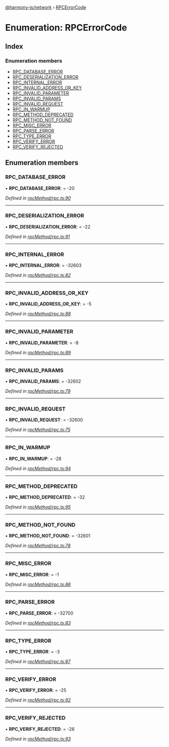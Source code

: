 [@harmony-js/network](../globals.md) › [RPCErrorCode](rpcerrorcode.md)

# Enumeration: RPCErrorCode

## Index

### Enumeration members

* [RPC_DATABASE_ERROR](rpcerrorcode.md#rpc_database_error)
* [RPC_DESERIALIZATION_ERROR](rpcerrorcode.md#rpc_deserialization_error)
* [RPC_INTERNAL_ERROR](rpcerrorcode.md#rpc_internal_error)
* [RPC_INVALID_ADDRESS_OR_KEY](rpcerrorcode.md#rpc_invalid_address_or_key)
* [RPC_INVALID_PARAMETER](rpcerrorcode.md#rpc_invalid_parameter)
* [RPC_INVALID_PARAMS](rpcerrorcode.md#rpc_invalid_params)
* [RPC_INVALID_REQUEST](rpcerrorcode.md#rpc_invalid_request)
* [RPC_IN_WARMUP](rpcerrorcode.md#rpc_in_warmup)
* [RPC_METHOD_DEPRECATED](rpcerrorcode.md#rpc_method_deprecated)
* [RPC_METHOD_NOT_FOUND](rpcerrorcode.md#rpc_method_not_found)
* [RPC_MISC_ERROR](rpcerrorcode.md#rpc_misc_error)
* [RPC_PARSE_ERROR](rpcerrorcode.md#rpc_parse_error)
* [RPC_TYPE_ERROR](rpcerrorcode.md#rpc_type_error)
* [RPC_VERIFY_ERROR](rpcerrorcode.md#rpc_verify_error)
* [RPC_VERIFY_REJECTED](rpcerrorcode.md#rpc_verify_rejected)

## Enumeration members

###  RPC_DATABASE_ERROR

• **RPC_DATABASE_ERROR**: =  -20

*Defined in [rpcMethod/rpc.ts:90](https://github.com/FireStack-Lab/Harmony-sdk-core/blob/6759acb/packages/harmony-network/src/rpcMethod/rpc.ts#L90)*

___

###  RPC_DESERIALIZATION_ERROR

• **RPC_DESERIALIZATION_ERROR**: =  -22

*Defined in [rpcMethod/rpc.ts:91](https://github.com/FireStack-Lab/Harmony-sdk-core/blob/6759acb/packages/harmony-network/src/rpcMethod/rpc.ts#L91)*

___

###  RPC_INTERNAL_ERROR

• **RPC_INTERNAL_ERROR**: =  -32603

*Defined in [rpcMethod/rpc.ts:82](https://github.com/FireStack-Lab/Harmony-sdk-core/blob/6759acb/packages/harmony-network/src/rpcMethod/rpc.ts#L82)*

___

###  RPC_INVALID_ADDRESS_OR_KEY

• **RPC_INVALID_ADDRESS_OR_KEY**: =  -5

*Defined in [rpcMethod/rpc.ts:88](https://github.com/FireStack-Lab/Harmony-sdk-core/blob/6759acb/packages/harmony-network/src/rpcMethod/rpc.ts#L88)*

___

###  RPC_INVALID_PARAMETER

• **RPC_INVALID_PARAMETER**: =  -8

*Defined in [rpcMethod/rpc.ts:89](https://github.com/FireStack-Lab/Harmony-sdk-core/blob/6759acb/packages/harmony-network/src/rpcMethod/rpc.ts#L89)*

___

###  RPC_INVALID_PARAMS

• **RPC_INVALID_PARAMS**: =  -32602

*Defined in [rpcMethod/rpc.ts:79](https://github.com/FireStack-Lab/Harmony-sdk-core/blob/6759acb/packages/harmony-network/src/rpcMethod/rpc.ts#L79)*

___

###  RPC_INVALID_REQUEST

• **RPC_INVALID_REQUEST**: =  -32600

*Defined in [rpcMethod/rpc.ts:75](https://github.com/FireStack-Lab/Harmony-sdk-core/blob/6759acb/packages/harmony-network/src/rpcMethod/rpc.ts#L75)*

___

###  RPC_IN_WARMUP

• **RPC_IN_WARMUP**: =  -28

*Defined in [rpcMethod/rpc.ts:94](https://github.com/FireStack-Lab/Harmony-sdk-core/blob/6759acb/packages/harmony-network/src/rpcMethod/rpc.ts#L94)*

___

###  RPC_METHOD_DEPRECATED

• **RPC_METHOD_DEPRECATED**: =  -32

*Defined in [rpcMethod/rpc.ts:95](https://github.com/FireStack-Lab/Harmony-sdk-core/blob/6759acb/packages/harmony-network/src/rpcMethod/rpc.ts#L95)*

___

###  RPC_METHOD_NOT_FOUND

• **RPC_METHOD_NOT_FOUND**: =  -32601

*Defined in [rpcMethod/rpc.ts:78](https://github.com/FireStack-Lab/Harmony-sdk-core/blob/6759acb/packages/harmony-network/src/rpcMethod/rpc.ts#L78)*

___

###  RPC_MISC_ERROR

• **RPC_MISC_ERROR**: =  -1

*Defined in [rpcMethod/rpc.ts:86](https://github.com/FireStack-Lab/Harmony-sdk-core/blob/6759acb/packages/harmony-network/src/rpcMethod/rpc.ts#L86)*

___

###  RPC_PARSE_ERROR

• **RPC_PARSE_ERROR**: =  -32700

*Defined in [rpcMethod/rpc.ts:83](https://github.com/FireStack-Lab/Harmony-sdk-core/blob/6759acb/packages/harmony-network/src/rpcMethod/rpc.ts#L83)*

___

###  RPC_TYPE_ERROR

• **RPC_TYPE_ERROR**: =  -3

*Defined in [rpcMethod/rpc.ts:87](https://github.com/FireStack-Lab/Harmony-sdk-core/blob/6759acb/packages/harmony-network/src/rpcMethod/rpc.ts#L87)*

___

###  RPC_VERIFY_ERROR

• **RPC_VERIFY_ERROR**: =  -25

*Defined in [rpcMethod/rpc.ts:92](https://github.com/FireStack-Lab/Harmony-sdk-core/blob/6759acb/packages/harmony-network/src/rpcMethod/rpc.ts#L92)*

___

###  RPC_VERIFY_REJECTED

• **RPC_VERIFY_REJECTED**: =  -26

*Defined in [rpcMethod/rpc.ts:93](https://github.com/FireStack-Lab/Harmony-sdk-core/blob/6759acb/packages/harmony-network/src/rpcMethod/rpc.ts#L93)*

